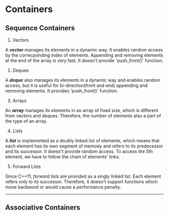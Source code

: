 # Containers

## Sequence Containers
1. Vectors

A __*vector*__ manages its elements in a dynamic way. It enables random access by the correcponding index of elements. Appending and removing elements at the end of the array is very fast. It doesn't provide 'push_front()' function.

1. Deques

A __*deque*__ also manages its elements in a dynamic way and enables random access, but it is useful for bi-direction(front and end) appending and removing elements. It provides 'push_front()' function.

3. Arrays

An __*array*__ manages its elements in an array of fixed size, which is different from vectors and deques. Therefore, the number of elements also a part of the type of an array.

4. Lists

A __*list*__ is implemented as a doubly linked list of elements, which means that each element has its own segment of memoey and refers to its predecessor and its successor. It doesn't provide random access. To access the 5th element, we have to follow the chain of elements' links.

5. Forward Lists

Since C++11, *forward lists* are provided as a singly linked list. Each element refers only to its successor. Therefore, it doesn't support functions which move backword or would cause a performance penalty.

---
## Associative Containers
